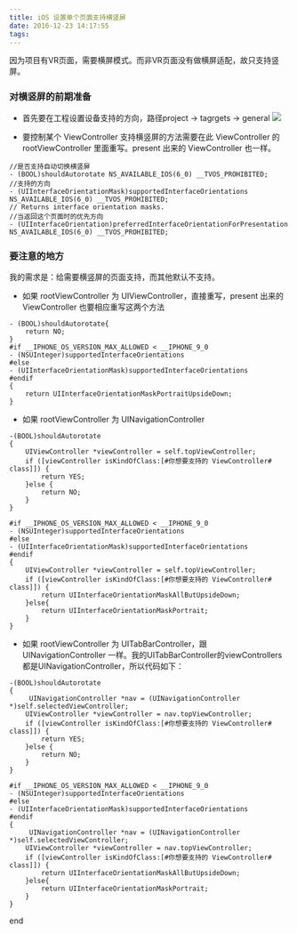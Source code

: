 ```yaml
---
title: iOS 设置单个页面支持横竖屏
date: 2016-12-23 14:17:55
tags:
---
```


因为项目有VR页面，需要横屏模式。而非VR页面没有做横屏适配，故只支持竖屏。
<!-- more -->
### 对横竖屏的前期准备
* 首先要在工程设置设备支持的方向，路径project -> tagrgets -> general
  ![](http://7sbydq.com1.z0.glb.clouddn.com/iOSSupportedInterfaceOrientation.png)
  
* 要控制某个 ViewController 支持横竖屏的方法需要在此 ViewController 的 rootViewController 里面重写。present 出来的 ViewController 也一样。   

```
//是否支持自动切换横竖屏
- (BOOL)shouldAutorotate NS_AVAILABLE_IOS(6_0) __TVOS_PROHIBITED;
//支持的方向
- (UIInterfaceOrientationMask)supportedInterfaceOrientations NS_AVAILABLE_IOS(6_0) __TVOS_PROHIBITED;
// Returns interface orientation masks.
//当返回这个页面时的优先方向
- (UIInterfaceOrientation)preferredInterfaceOrientationForPresentation NS_AVAILABLE_IOS(6_0) __TVOS_PROHIBITED;
```

### 要注意的地方
我的需求是：给需要横竖屏的页面支持，而其他默认不支持。
* 如果 rootViewController 为 UIViewController，直接重写，present 出来的 ViewController 也要相应重写这两个方法

```
- (BOOL)shouldAutorotate{
    return NO;
}
#if __IPHONE_OS_VERSION_MAX_ALLOWED < __IPHONE_9_0
- (NSUInteger)supportedInterfaceOrientations
#else
- (UIInterfaceOrientationMask)supportedInterfaceOrientations
#endif
{
    return UIInterfaceOrientationMaskPortraitUpsideDown;
}
```

* 如果 rootViewController 为 UINavigationController

```
-(BOOL)shouldAutorotate
{
    UIViewController *viewController = self.topViewController;
    if ([viewController isKindOfClass:[#你想要支持的 ViewController# class]]) {
        return YES;
    }else {
        return NO;
    }
}

#if __IPHONE_OS_VERSION_MAX_ALLOWED < __IPHONE_9_0
- (NSUInteger)supportedInterfaceOrientations
#else
- (UIInterfaceOrientationMask)supportedInterfaceOrientations
#endif
{
    UIViewController *viewController = self.topViewController;
    if ([viewController isKindOfClass:[#你想要支持的 ViewController# class]]) {
        return UIInterfaceOrientationMaskAllButUpsideDown;
    }else{
        return UIInterfaceOrientationMaskPortrait;
    }
}
```

* 如果 rootViewController 为 UITabBarController，跟 UINavigationController 一样。我的UITabBarController的viewControllers都是UINavigationController，所以代码如下：

```
-(BOOL)shouldAutorotate
{
	 UINavigationController *nav = (UINavigationController *)self.selectedViewController;
    UIViewController *viewController = nav.topViewController;
    if ([viewController isKindOfClass:[#你想要支持的 ViewController# class]]) {
        return YES;
    }else {
        return NO;
    }
}

#if __IPHONE_OS_VERSION_MAX_ALLOWED < __IPHONE_9_0
- (NSUInteger)supportedInterfaceOrientations
#else
- (UIInterfaceOrientationMask)supportedInterfaceOrientations
#endif
{
	 UINavigationController *nav = (UINavigationController *)self.selectedViewController;
    UIViewController *viewController = nav.topViewController;
    if ([viewController isKindOfClass:[#你想要支持的 ViewController# class]]) {
        return UIInterfaceOrientationMaskAllButUpsideDown;
    }else{
        return UIInterfaceOrientationMaskPortrait;
    }
}
```

end